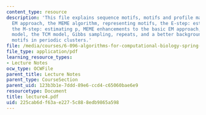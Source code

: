 ```yaml
---
content_type: resource
description: 'This file explains sequence motifs, motifs and profile matrices, the
  EM approach, the MEME algorithm, representing motifs, the E-step: estimating Z,
  the M-step: estimating p, MEME enhancements to the basic EM approach, the ZOOPS
  model, the TCM model, Gibbs sampling, repeats, and a better background model, and
  motifs in periodic clusters.'
file: /media/courses/6-096-algorithms-for-computational-biology-spring-2005/225cab6df63ae2275c888edb9865a598_lecture4.pdf
file_type: application/pdf
learning_resource_types:
- Lecture Notes
ocw_type: OCWFile
parent_title: Lecture Notes
parent_type: CourseSection
parent_uid: 123b3b1e-7ddd-89e6-ccd4-c65060bae6e9
resourcetype: Document
title: lecture4.pdf
uid: 225cab6d-f63a-e227-5c88-8edb9865a598
---
```

